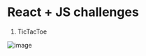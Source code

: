 # React + JS challenges

1. TicTacToe

![image](https://github.com/dusmel/react-js-challenges/assets/27511264/f2361da2-fc3f-4ff9-8cc6-729bd7752e77)
